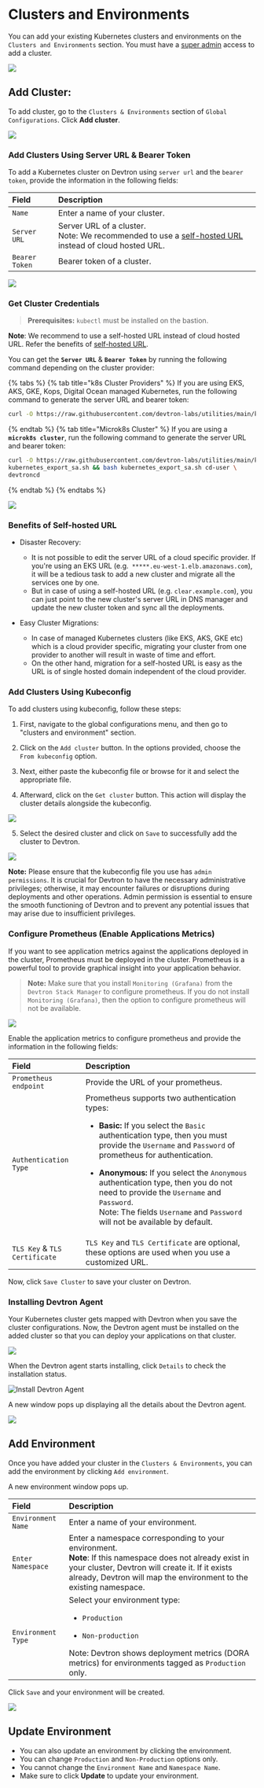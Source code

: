# Clusters and Environments

You can add your existing Kubernetes clusters and environments on the `Clusters and Environments` section. You must have a [super admin](https://docs.devtron.ai/global-configurations/authorization/user-access#assign-super-admin-permissions) access to add a cluster.

![](https://devtron-public-asset.s3.us-east-2.amazonaws.com/images/global-configurations/cluster-and-environments/cluster-and-environments.png)

## Add Cluster:

To add cluster, go to the `Clusters & Environments` section of `Global Configurations`. Click **Add cluster**.

![](https://devtron-public-asset.s3.us-east-2.amazonaws.com/images/global-configurations/cluster-and-environments/add-clusters.png)

### Add Clusters Using Server URL & Bearer Token


To add a Kubernetes cluster on Devtron using `server url` and the `bearer token`, provide the information in the following fields:

| Field | Description |
| :--- | :--- |
| `Name` | Enter a name of your cluster. |
| `Server URL` |  Server URL of a cluster.<br>Note: We recommended to use a [self-hosted URL](#benefits-of-self-hosted-url) instead of cloud hosted URL.</br>  |
| `Bearer Token` | Bearer token of a cluster. |

![](https://devtron-public-asset.s3.us-east-2.amazonaws.com/images/global-configurations/cluster-and-environments/add-cluster-cred.jpg)

### Get Cluster Credentials

>**Prerequisites:** `kubectl` must be installed on the bastion.

**Note**: We recommend to use a self-hosted URL instead of cloud hosted URL. Refer the benefits of [self-hosted URL](#benefits-of-self-hosted-url).

You can get the **`Server URL`** & **`Bearer Token`** by running the following command depending on the cluster provider:

{% tabs %}
{% tab title="k8s Cluster Providers" %}
If you are using EKS, AKS, GKE, Kops, Digital Ocean managed Kubernetes, run the following command to generate the server URL and bearer token:
```bash
curl -O https://raw.githubusercontent.com/devtron-labs/utilities/main/kubeconfig-exporter/kubernetes_export_sa.sh && bash kubernetes_export_sa.sh cd-user  devtroncd
```
{% endtab %}
{% tab title="Microk8s Cluster" %}
If you are using a **`microk8s cluster`**, run the following command to generate the server URL and bearer token:

```bash
curl -O https://raw.githubusercontent.com/devtron-labs/utilities/main/kubeconfig-exporter/kubernetes_export_sa.sh && sed -i 's/kubectl/microk8s kubectl/g' \
kubernetes_export_sa.sh && bash kubernetes_export_sa.sh cd-user \
devtroncd
```
{% endtab %}
{% endtabs %}

![](https://devtron-public-asset.s3.us-east-2.amazonaws.com/images/global-configurations/cluster-and-environments/generate-cluster-credentials.png)



### Benefits of Self-hosted URL

* Disaster Recovery: 
  * It is not possible to edit the server URL of a cloud specific provider. If you're using an EKS URL (e.g.` *****.eu-west-1.elb.amazonaws.com`), it will be a tedious task to add a new cluster and migrate all the services one by one. 
  * But in case of using a self-hosted URL (e.g. `clear.example.com`), you can just point to the new cluster's server URL in DNS manager and update the new cluster token and sync all the deployments.

* Easy Cluster Migrations: 
  * In case of managed Kubernetes clusters (like EKS, AKS, GKE etc) which is a cloud provider specific, migrating your cluster from one provider to another will result in waste of time and effort. 
  * On the other hand, migration for a  self-hosted URL is easy as the URL is of single hosted domain independent of the cloud provider.


### Add Clusters Using Kubeconfig

To add clusters using kubeconfig, follow these steps: 

1. First, navigate to the global configurations menu, and then go to "clusters and environment" section.

2. Click on the `Add cluster` button. In the options provided, choose the `From kubeconfig` option. 

3. Next, either paste the kubeconfig file or browse for it and select the appropriate file. 

4. Afterward, click on the `Get cluster` button. This action will display the cluster details alongside the kubeconfig. 

![](https://devtron-public-asset.s3.us-east-2.amazonaws.com/images/global-configurations/cluster-and-environments/add-cluster-kubeconfig.jpg)

5. Select the desired cluster and click on `Save` to successfully add the cluster to Devtron.

![](https://devtron-public-asset.s3.us-east-2.amazonaws.com/images/global-configurations/cluster-and-environments/kubeconfig-save-cluster.jpg)


**Note:** Please ensure that the kubeconfig file you use has `admin permissions`. It is crucial for Devtron to have the necessary administrative privileges; otherwise, it may encounter failures or disruptions during deployments and other operations. Admin permission is essential to ensure the smooth functioning of Devtron and to prevent any potential issues that may arise due to insufficient privileges.

### Configure Prometheus (Enable Applications Metrics)

If you want to see application metrics against the applications deployed in the  cluster, Prometheus must be deployed in the cluster. Prometheus is a powerful tool to provide graphical insight into your application behavior.

>**Note:** Make sure that you install `Monitoring (Grafana)` from the `Devtron Stack Manager` to configure prometheus.
If you do not install `Monitoring (Grafana)`, then the option to configure prometheus will not be available. 

![](https://devtron-public-asset.s3.us-east-2.amazonaws.com/images/global-configurations/cluster-and-environments/enable-app-metrics.png)

Enable the application metrics to configure prometheus and provide the information in the following fields:

| Field | Description |
| :--- | :--- |
| `Prometheus endpoint` | Provide the URL of your prometheus. |
| `Authentication Type` | Prometheus supports two authentication types:<ul><li>**Basic:** If you select the `Basic` authentication type, then you must provide the `Username` and `Password` of prometheus for authentication.</li></ul> <ul><li>**Anonymous:** If you select the `Anonymous` authentication type, then you do not need to provide the `Username` and `Password`.<br>Note: The fields `Username` and `Password` will not be available by default.</li></ul> |
| `TLS Key` & `TLS Certificate` | `TLS Key` and `TLS Certificate` are optional, these options are used when you use a customized URL. |

Now, click `Save Cluster` to save your cluster on Devtron.

### Installing Devtron Agent

Your Kubernetes cluster gets mapped with Devtron when you save the cluster configurations. Now, the Devtron agent must be installed on the added cluster so that you can deploy your applications on that cluster.

![](https://devtron-public-asset.s3.us-east-2.amazonaws.com/images/global-configurations/cluster-and-environments/install-devtron-agent.png)

When the Devtron agent starts installing, click `Details` to check the installation status.

![Install Devtron Agent](https://devtron-public-asset.s3.us-east-2.amazonaws.com/images/global-configurations/cluster-and-environments/gc-cluster-agents.jpg)

A new window pops up displaying all the details about the Devtron agent.

![](https://devtron-public-asset.s3.us-east-2.amazonaws.com/images/global-configurations/cluster-and-environments/cluster_gc5.jpg)

## Add Environment

Once you have added your cluster in the `Clusters & Environments`, you can add the environment by clicking `Add environment`.

A new environment window pops up.

| Field | Description |
| :--- | :--- |
| `Environment Name` | Enter a name of your environment. |
| `Enter Namespace` | Enter a namespace corresponding to your environment.<br>**Note**: If this namespace does not already exist in your cluster, Devtron will create it. If it exists already, Devtron will map the environment to the existing namespace.</br> |
| `Environment Type` | Select your environment type:<ul><li>`Production`</li></ul> <ul><li>`Non-production`</li></ul>Note: Devtron shows deployment metrics (DORA metrics) for environments tagged as `Production` only. |

Click `Save` and your environment will be created. 


![](https://devtron-public-asset.s3.us-east-2.amazonaws.com/images/global-configurations/cluster-and-environments/gc-cluster-add-environment.jpg)


## Update Environment

* You can also update an environment by clicking the environment.
* You can change `Production` and `Non-Production` options only.
* You cannot change the `Environment Name` and `Namespace Name`.
* Make sure to click **Update** to update your environment.
